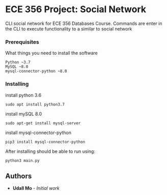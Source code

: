 # ECE 356 Project: Social Network

CLI social network for ECE 356 Databases Course. Commands are enter in the CLI to execute functionality to a similar to social network

### Prerequisites

What things you need to install the software

```
Python ~3.7
MySQL ~8.0
mysql-connector-python ~8.0
```

### Installing
install python 3.6
```
sudo apt install python3.7
```
install mySQL 8.0
```
sudo apt-get install mysql-server
```

install mysql-connector-python
```
pip3 install mysql-connector-python
```

After installing should be able to run using:

```
python3 main.py
```

## Authors

* **Udall Mo** - *Initial work*
